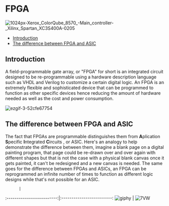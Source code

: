 # FPGA

![1024px-Xerox_ColorQube_8570_-_Main_controller_-_Xilinx_Spartan_XC3S400A-0205](https://user-images.githubusercontent.com/87826618/167335811-2a3f454a-c5f0-42ef-9456-835261501600.jpg)


- [Introduction](https://github.com/mahmo-gh/SandBox/blob/main/README.md#introduction)
- [The difference between FPGA and ASIC](https://github.com/mahmo-gh/SandBox/blob/main/README.md#the-difference-between-fpga-and-asic)





## Introduction

A field-programmable gate array, or "FPGA" for short is an integrated circuit designed to be re-programmable using a hardware description language such as VHDL and Verilog to customize a certain digital logic. An FPGA is an extremely flexible and sophisticated device that can be programmed to function as other specific devices hence reducing the amount of hardware needed as well as the cost and power consumption.

![ezgif-3-52cfe67754](https://user-images.githubusercontent.com/87826618/167336217-320a2811-4e47-49c3-8fff-2dee72d2ceed.gif)


## The difference between FPGA and ASIC

The fact that FPGAs are programmable distinguishes them from **A**plication **S**pecific **I**ntegrated **C**ircuits , or ASIC.
Here's an analogy to help demonstrate the difference between them, imagine a blank page on a digital painting program, that page could be re-drawn over and over again with different shapes but that is not the case with a physical blank canvas once it gets painted, it can't be redesigned and a new canvas is needed. The same goes for the difference between FPGAs and ASICs, an FPGA can be reprogrammed an infinite number of times to function as different logic designs while that's not possible for an ASIC.

          | 
:-------------------------:|:-------------------------:
![giphy](https://user-images.githubusercontent.com/87826618/167340278-295e9dad-4381-49f1-8fad-ec397e7fa282.gif) |  ![7VW](https://user-images.githubusercontent.com/87826618/167340285-21158caa-7574-4fd2-92fc-79f4e3f47e38.gif)





